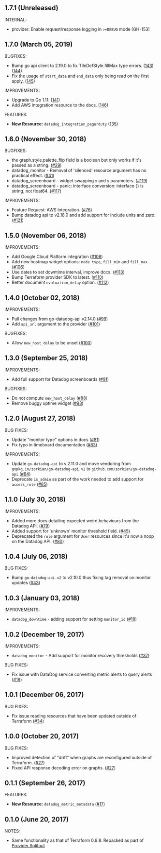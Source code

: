 ## 1.7.1 (Unreleased)

INTERNAL:

* provider: Enable request/response logging in `>=DEBUG` mode [GH-153]

## 1.7.0 (March 05, 2019)

BUGFIXES:

* Bump go api client to 2.19.0 to fix TileDefStyle.fillMax type errors.  ([143](https://github.com/terraform-providers/terraform-provider-datadog/pull/143))([144](https://github.com/terraform-providers/terraform-provider-datadog/pull/144))
* Fix the usage of `start_date` and `end_data` only being read on the first apply. ([145](https://github.com/terraform-providers/terraform-provider-datadog/pull/145))

IMPROVEMENTS:

* Upgrade to Go 1.11. ([141](https://github.com/terraform-providers/terraform-provider-datadog/pull/141/files))
* Add AWS Integration resource to the docs. ([146](https://github.com/terraform-providers/terraform-provider-datadog/pull/146))


FEATURES:

* **New Resource:** `datadog_integration_pagerduty` ([135](https://github.com/terraform-providers/terraform-provider-datadog/pull/135))



## 1.6.0 (November 30, 2018)

BUGFIXES:

* the graph.style.palette_flip field is a boolean but only works if it's passed as a string. ([#29](https://github.com/terraform-providers/terraform-provider-datadog/issues/29))
* datadog_monitor - Removal of 'silenced' resource argument has no practical effect. ([#41](https://github.com/terraform-providers/terraform-provider-datadog/issues/41))
* datadog_screenboard - widget swapping `x` and `y` parameters. ([#119](https://github.com/terraform-providers/terraform-provider-datadog/issues/119))
* datadog_screenboard - panic: interface conversion: interface {} is string, not float64. ([#117](https://github.com/terraform-providers/terraform-provider-datadog/issues/117))

IMPROVEMENTS:

* Feature Request: AWS Integration. ([#76](https://github.com/terraform-providers/terraform-provider-datadog/issues/76))
* Bump datadog api to v2.18.0 and add support for include units and zero. ([#121](https://github.com/terraform-providers/terraform-provider-datadog/pull/121))

## 1.5.0 (November 06, 2018)

IMPROVEMENTS:

* Add Google Cloud Platform integration ([#108](https://github.com/terraform-providers/terraform-provider-datadog/pull/108))
* Add new hostmap widget options: `node type`, `fill_min` and `fill_max`. ([#106](https://github.com/terraform-providers/terraform-provider-datadog/pull/106))
* Use dates to set downtime interval, improve docs. ([#113](https://github.com/terraform-providers/terraform-provider-datadog/pull/113))
* Bump Terraform provider SDK to latest. ([#110](https://github.com/terraform-providers/terraform-provider-datadog/pull/110))
* Better document `evaluation_delay` option. ([#112](https://github.com/terraform-providers/terraform-provider-datadog/pull/112))

## 1.4.0 (October 02, 2018)

IMPROVEMENTS:

* Pull changes from go-datadog-api v2.14.0 ([#99](https://github.com/terraform-providers/terraform-provider-datadog/pull/99))
* Add `api_url` argument to the provider ([#101](https://github.com/terraform-providers/terraform-provider-datadog/pull/101))

BUGFIXES:

* Allow `new_host_delay` to be unset ([#100](https://github.com/terraform-providers/terraform-provider-datadog/issues/100))


## 1.3.0 (September 25, 2018)

IMPROVEMENTS:

* Add full support for Datadog screenboards ([#91](https://github.com/terraform-providers/terraform-provider-datadog/pull/91))

BUGFIXES:

* Do not compute `new_host_delay` ([#88](https://github.com/terraform-providers/terraform-provider-datadog/pull/88))
* Remove buggy uptime widget ([#93](https://github.com/terraform-providers/terraform-provider-datadog/pull/93))

## 1.2.0 (August 27, 2018)

BUG FIXES:

* Update "monitor type" options in docs ([#81](https://github.com/terraform-providers/terraform-provider-datadog/pull/81))
* Fix typo in timeboard documentation ([#83](https://github.com/terraform-providers/terraform-provider-datadog/pull/83))

IMPROVEMENTS:

* Update `go-datadog-api` to v.2.11.0 and move vendoring from `gopkg.in/zorkian/go-datadog-api.v2` to `github.com/zorkian/go-datadog-api` ([#84](https://github.com/terraform-providers/terraform-provider-datadog/pull/84))
* Deprecate `is_admin` as part of the work needed to add support for `access_role` ([#85](https://github.com/terraform-providers/terraform-provider-datadog/pull/85))

## 1.1.0 (July 30, 2018)

IMPROVEMENTS:

* Added more docs detailing expected weird behaviours from the Datadog API. ([#79](https://github.com/terraform-providers/terraform-provider-datadog/pull/79))
* Added support for 'unknown' monitor threshold field. ([#45](https://github.com/terraform-providers/terraform-provider-datadog/pull/45))
* Deprecated the `role` argument for `User` resources since it's now a noop on the Datadog API. ([#80](https://github.com/terraform-providers/terraform-provider-datadog/pull/80))

## 1.0.4 (July 06, 2018)

BUG FIXES:

* Bump `go-datadog-api.v2` to v2.10.0 thus fixing tag removal on monitor updates ([#43](https://github.com/terraform-providers/terraform-provider-datadog/issues/43))

## 1.0.3 (January 03, 2018)

IMPROVEMENTS:

* `datadog_downtime` - adding support for setting `monitor_id` ([#18](https://github.com/terraform-providers/terraform-provider-datadog/issues/18))

## 1.0.2 (December 19, 2017)

IMPROVEMENTS:

* `datadog_monitor` - Add support for monitor recovery thresholds ([#37](https://github.com/terraform-providers/terraform-provider-datadog/issues/37))

BUG FIXES:

* Fix issue with DataDog service converting metric alerts to query alerts ([#16](https://github.com/terraform-providers/terraform-provider-datadog/issues/16))

## 1.0.1 (December 06, 2017)

BUG FIXES:

* Fix issue reading resources that have been updated outside of Terraform ([#34](https://github.com/terraform-providers/terraform-provider-datadog/issues/34))

## 1.0.0 (October 20, 2017)

BUG FIXES:

* Improved detection of "drift" when graphs are reconfigured outside of Terraform. ([#27](https://github.com/terraform-providers/terraform-provider-datadog/issues/27))
* Fixed API response decoding error on graphs. ([#27](https://github.com/terraform-providers/terraform-provider-datadog/issues/27))

## 0.1.1 (September 26, 2017)

FEATURES:

* **New Resource:** `datadog_metric_metadata` ([#17](https://github.com/terraform-providers/terraform-provider-datadog/issues/17))


## 0.1.0 (June 20, 2017)

NOTES:

* Same functionality as that of Terraform 0.9.8. Repacked as part of [Provider Splitout](https://www.hashicorp.com/blog/upcoming-provider-changes-in-terraform-0-10/)
